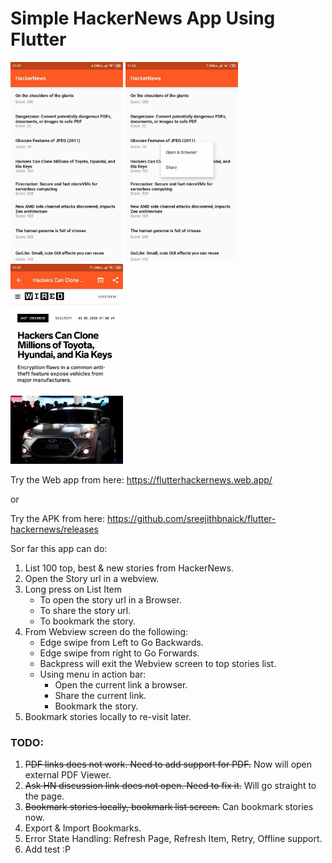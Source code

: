 # Simple HackerNews App Using Flutter

<img src="./images/screen1.jpg" width="180"> <img src="./images/screen2.jpg" width="180"> <img src="./images/screen3.jpg" width="180">

Try the Web app from here: https://flutterhackernews.web.app/

or 

Try the APK from here: https://github.com/sreejithbnaick/flutter-hackernews/releases

Sor far this app can do:

1. List 100 top, best & new stories from HackerNews.
2. Open the Story url in a webview.
3. Long press on List Item
    + To open the story url in a Browser.
    + To share the story url.
    + To bookmark the story.
4. From Webview screen do the following:
    + Edge swipe from Left to Go Backwards.
    + Edge swipe from right to Go Forwards.
    + Backpress will exit the Webview screen to top stories list.
    + Using menu in action bar: 
        + Open the current link a browser.
        + Share the current link.
        + Bookmark the story.
5. Bookmark stories locally to re-visit later.


### TODO:

1. ~~PDF links does not work. Need to add support for PDF.~~ Now will open external PDF Viewer. 
2. ~~Ask HN discussion link does not open. Need to fix it.~~ Will go straight to the page.
3. ~~Bookmark stories locally, bookmark list screen.~~ Can bookmark stories now.
4. Export & Import Bookmarks.
5. Error State Handling: Refresh Page, Refresh Item, Retry, Offline support.
6. Add test :P
